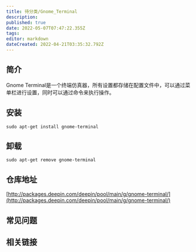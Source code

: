 ```yaml
---
title: 待分类/Gnome_Terminal
description: 
published: true
date: 2022-05-07T07:47:22.355Z
tags: 
editor: markdown
dateCreated: 2022-04-21T03:35:32.792Z
---
```


## 简介

Gnome Terminal是一个终端仿真器，所有设置都存储在配置文件中，可以通过菜单栏进行设置，同时可以通过命令来执行操作。

## 安装

`sudo apt-get install gnome-terminal`

## 卸载

`sudo apt-get remove gnome-terminal`

## 仓库地址

[http://packages.deepin.com/deepin/pool/main/g/gnome-terminal/](http://packages.deepin.com/deepin/pool/main/g/gnome-terminal/)


## 常见问题


## 相关链接